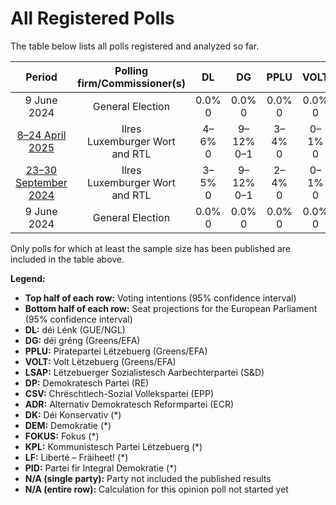 # All Registered Polls

The table below lists all polls registered and analyzed so far.

| Period     | Polling firm/Commissioner(s) | DL | DG | PPLU | VOLT | LSAP | DP | CSV | ADR | DK | DEM | FOKUS | KPL | LF | PID |
|:----------:|:----------------------------:|:--:|:--:|:--:|:--:|:--:|:--:|:--:|:--:|:--:|:--:|:--:|:--:|:--:|:--:|
| 9 June 2024 | General Election | 0.0% <br> 0 | 0.0% <br> 0 | 0.0% <br> 0 | 0.0% <br> 0 | 0.0% <br> 0 | 0.0% <br> 0 | 0.0% <br> 0 | 0.0% <br> 0 | 0.0% <br> 0 | 0.0% <br> 0 | 0.0% <br> 0 | 0.0% <br> 0 | 0.0% <br> 0 | 0.0% <br> 0 |
| [8–24 April 2025](2025-04-24-Ilres.html) | Ilres <br> Luxemburger Wort and RTL | 4–6% <br> 0 | 9–12% <br> 0–1 | 3–4% <br> 0 | 0–1% <br> 0 | 16–20% <br> 1 | 19–23% <br> 1–2 | 27–31% <br> 2–3 | 8–11% <br> 0–1 | 0–1% <br> 0 | N/A <br> N/A | 1–3% <br> 0 | 0–1% <br> 0 | 1–2% <br> 0 | N/A <br> N/A |
| [23–30 September 2024](2024-09-30-Ilres.html) | Ilres <br> Luxemburger Wort and RTL | 3–5% <br> 0 | 9–12% <br> 0–1 | 2–4% <br> 0 | 0–1% <br> 0 | 18–22% <br> 1–2 | 17–21% <br> 1–2 | 27–31% <br> 2–3 | 9–12% <br> 0–1 | 0–1% <br> 0 | N/A <br> N/A | 1–2% <br> 0 | 0–1% <br> 0 | 1–3% <br> 0 | N/A <br> N/A |
| 9 June 2024 | General Election | 0.0% <br> 0 | 0.0% <br> 0 | 0.0% <br> 0 | 0.0% <br> 0 | 0.0% <br> 0 | 0.0% <br> 0 | 0.0% <br> 0 | 0.0% <br> 0 | 0.0% <br> 0 | 0.0% <br> 0 | 0.0% <br> 0 | 0.0% <br> 0 | 0.0% <br> 0 | 0.0% <br> 0 |

Only polls for which at least the sample size has been published are included in the table above.

**Legend:**
+ **Top half of each row:** Voting intentions (95% confidence interval)
+ **Bottom half of each row:** Seat projections for the European Parliament (95% confidence interval)
+ **DL:** déi Lénk (GUE/NGL)
+ **DG:** déi gréng (Greens/EFA)
+ **PPLU:** Piratepartei Lëtzebuerg (Greens/EFA)
+ **VOLT:** Volt Lëtzebuerg (Greens/EFA)
+ **LSAP:** Lëtzebuerger Sozialistesch Aarbechterpartei (S&D)
+ **DP:** Demokratesch Partei (RE)
+ **CSV:** Chrëschtlech-Sozial Vollekspartei (EPP)
+ **ADR:** Alternativ Demokratesch Reformpartei (ECR)
+ **DK:** Déi Konservativ (*)
+ **DEM:** Demokratie (*)
+ **FOKUS:** Fokus (*)
+ **KPL:** Kommunistesch Partei Lëtzebuerg (*)
+ **LF:** Liberté – Fräiheet! (*)
+ **PID:** Partei fir Integral Demokratie (*)
+ **N/A (single party):** Party not included the published results
+ **N/A (entire row):** Calculation for this opinion poll not started yet

